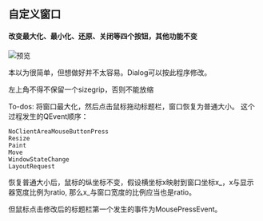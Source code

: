 ## 自定义窗口
#### 改变最大化、最小化、还原、关闭等四个按钮，其他功能不变

![预览](https://raw.githubusercontent.com/rjosodtssp/Qt-Turtorial/master/CustomFrameWindow/app.png)

本以为很简单，但想做好并不太容易。Dialog可以按此程序修改。

左上角不得不保留一个sizegrip，否则不能放缩

To-dos:
将窗口最大化，然后点击鼠标拖动标题栏，窗口恢复为普通大小。
这个过程发生的QEvent顺序：
```
NoClientAreaMouseButtonPress
Resize
Paint
Move
WindowStateChange
LayoutRequest
```
恢复普通大小后，鼠标的纵坐标不变，假设横坐标x映射到窗口坐标x_，x与显示器宽度比例为ratio, 那么x_与窗口宽度的比例应当也是ratio。

但鼠标点击修改后的标题栏第一个发生的事件为MousePressEvent。